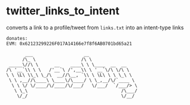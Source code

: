 # twitter_links_to_intent
converts a link to a profile/tweet from ```links.txt``` into an intent-type links

```
donates: 
EVM: 0x62123299226F017A14166e7f8f6AB0701bd65a21

       ___                   __                  
      /\_ \                 /\ \                 
 _____\//\ \      __    ____\ \ \____  __  __    
/\ '__`\\ \ \   /'__`\ /',__\\ \ '__`\/\ \/\ \   
\ \ \L\ \\_\ \_/\  __//\__, `\\ \ \L\ \ \ \_\ \  
 \ \ ,__//\____\ \____\/\____/ \ \_,__/\/`____ \ 
  \ \ \/ \/____/\/____/\/___/   \/___/  `/___/> \
   \ \_\                                   /\___/
    \/_/                                   \/__/
```
